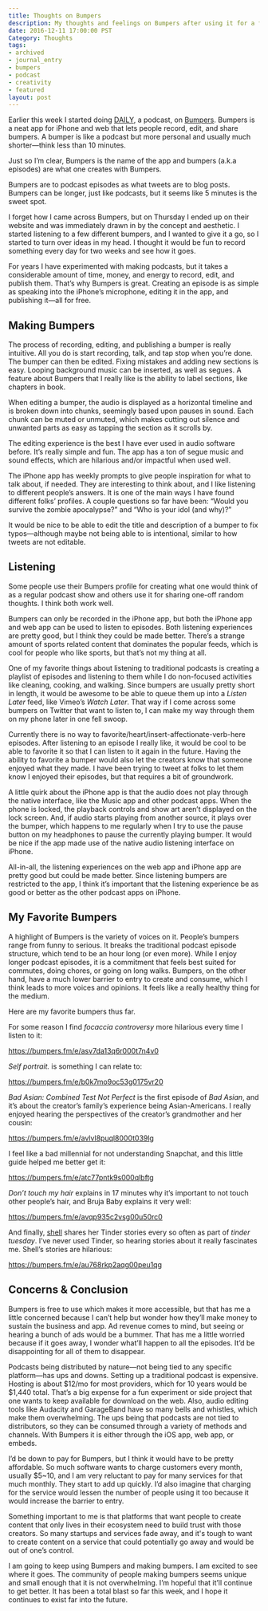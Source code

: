 ```yaml
---
title: Thoughts on Bumpers
description: My thoughts and feelings on Bumpers after using it for a few days, plus a list of my favorite bumpers so far. 
date: 2016-12-11 17:00:00 PST
Category: Thoughts
tags:
- archived
- journal_entry
- bumpers
- podcast
- creativity
- featured
layout: post
---
```


Earlier this week I started doing [DAILY](/daily), a podcast, on [Bumpers](https://bumpers.fm/). Bumpers is a neat app for iPhone and web that lets people record, edit, and share bumpers. A bumper is like a podcast but more personal and usually much shorter—think less than 10 minutes.

Just so I’m clear, Bumpers is the name of the app and bumpers (a.k.a episodes) are what one creates with Bumpers.

Bumpers are to podcast episodes as what tweets are to blog posts. Bumpers can be longer, just like podcasts, but it seems like 5 minutes is the sweet spot.

I forget how I came across Bumpers, but on Thursday I ended up on their website and was immediately drawn in by the concept and aesthetic. I started listening to a few different bumpers, and I wanted to give it a go, so I started to turn over ideas in my head. I thought it would be fun to record something every day for two weeks and see how it goes.

For years I have experimented with making podcasts, but it takes a considerable amount of time, money, and energy to record, edit, and publish them. That’s why Bumpers is great. Creating an episode is as simple as speaking into the iPhone’s microphone, editing it in the app, and publishing it—all for free.

## Making Bumpers

The process of recording, editing, and publishing a bumper is really intuitive. All you do is start recording, talk, and tap stop when you’re done. The bumper can then be edited. Fixing mistakes and adding new sections is easy. Looping background music can be inserted, as well as segues. A feature about Bumpers that I really like is the ability to label sections, like chapters in book.

When editing a bumper, the audio is displayed as a horizontal timeline and is broken down into chunks, seemingly based upon pauses in sound. Each chunk can be muted or unmuted, which makes cutting out silence and unwanted parts as easy as tapping the section as it scrolls by.

The editing experience is the best I have ever used in audio software before. It’s really simple and fun. The app has a ton of segue music and sound effects, which are hilarious and/or impactful when used well.

The iPhone app has weekly prompts to give people inspiration for what to talk about, if needed. They are interesting to think about, and I like listening to different people’s answers. It is one of the main ways I have found different folks’ profiles. A couple questions so far have been: “Would you survive the zombie apocalypse?” and “Who is your idol (and why)?”

It would be nice to be able to edit the title and description of a bumper to fix typos—although maybe not being able to is intentional, similar to how tweets are not editable.

## Listening 

Some people use their Bumpers profile for creating what one would think of as a regular podcast show and others use it for sharing one-off random thoughts. I think both work well.

Bumpers can only be recorded in the iPhone app, but both the iPhone app and web app can be used to listen to episodes. Both listening experiences are pretty good, but I think they could be made better. There’s a strange amount of sports related content that dominates the popular feeds, which is cool for people who like sports, but that’s not my thing at all. 

One of my favorite things about listening to traditional podcasts is creating a playlist of episodes and listening to them while I do non-focused activities like cleaning, cooking, and walking. Since bumpers are usually pretty short in length, it would be awesome to be able to queue them up into a _Listen Later_ feed, like Vimeo’s _Watch Later_. That way if I come across some bumpers on Twitter that want to listen to, I can make my way through them on my phone later in one fell swoop.

Currently there is no way to favorite/heart/insert-affectionate-verb-here episodes. After listening to an episode I really like, it would be cool to be able to favorite it so that I can listen to it again in the future. Having the ability to favorite a bumper would also let the creators know that someone enjoyed what they made. I have been trying to tweet at folks to let them know I enjoyed their episodes, but that requires a bit of groundwork.

A little quirk about the iPhone app is that the audio does not play through the native interface, like the Music app and other podcast apps. When the phone is locked, the playback controls and show art aren’t displayed on the lock screen. And, if audio starts playing from another source, it plays over the bumper, which happens to me regularly when I try to use the pause button on my headphones to pause the currently playing bumper. It would be nice if the app made use of the native audio listening interface on iPhone.

All-in-all, the listening experiences on the web app and iPhone app are pretty good but could be made better. Since listening bumpers are restricted to the app, I think it’s important that the listening experience be as good or better as the other podcast apps on iPhone.

## My Favorite Bumpers

A highlight of Bumpers is the variety of voices on it. People’s bumpers range from funny to serious. It breaks the traditional podcast episode structure, which tend to be an hour long (or even more). While I enjoy longer podcast episodes, it is a commitment that feels best suited for commutes, doing chores, or going on long walks. Bumpers, on the other hand, have a much lower barrier to entry to create and consume, which I think leads to more voices and opinions. It feels like a really healthy thing for the medium.

Here are my favorite bumpers thus far.

For some reason I find _focaccia controversy_ more hilarious every time I listen to it:

<a class="embedly-card" href="https://bumpers.fm/e/asv7da13q6r000t7n4v0">https://bumpers.fm/e/asv7da13q6r000t7n4v0</a>

_Self portrait._ is something I can relate to:

<a class="embedly-card" href="https://bumpers.fm/e/b0k7mo9oc53g0175vr20">https://bumpers.fm/e/b0k7mo9oc53g0175vr20</a>

_Bad Asian: Combined Test Not Perfect_ is the first episode of _Bad Asian_, and it’s about the creator’s family’s experience being Asian-Americans. I really enjoyed hearing the perspectives of the creator’s grandmother and her cousin:

<a class="embedly-card" href="https://bumpers.fm/e/avlvl8puql8000t039lg">https://bumpers.fm/e/avlvl8puql8000t039lg</a>

I feel like a bad millennial for not understanding Snapchat, and this little guide helped me better get it:

<a class="embedly-card" href="https://bumpers.fm/e/atc77pntk9s000qlbftg">https://bumpers.fm/e/atc77pntk9s000qlbftg</a>

_Don’t touch my hair_ explains in 17 minutes why it’s important to not touch other people’s hair, and Bruja Baby explains it very well:

<a class="embedly-card" href="https://bumpers.fm/e/avqp935c2vsg00u50rc0">https://bumpers.fm/e/avqp935c2vsg00u50rc0</a>

And finally, [shell](http://bumpers.fm/shell) shares her Tinder stories every so often as part of _tinder tuesday_. I’ve never used Tinder, so hearing stories about it really fascinates me. Shell’s stories are hilarious:

<a class="embedly-card" href="https://bumpers.fm/e/au768rkp2aqg00peu1qg">https://bumpers.fm/e/au768rkp2aqg00peu1qg</a>
 

## Concerns & Conclusion

Bumpers is free to use which makes it more accessible, but that has me a little concerned because I can’t help but wonder how they’ll make money to sustain the business and app. Ad revenue comes to mind, but seeing or hearing a bunch of ads would be a bummer. That has me a little worried because if it goes away, I wonder what’ll happen to all the episodes. It’d be disappointing for all of them to disappear.

Podcasts being distributed by nature—not being tied to any specific platform—has ups and downs. Setting up a traditional podcast is expensive. Hosting is about $12/mo for most providers, which for 10 years would be $1,440 total. That’s a big expense for a fun experiment or side project that one wants to keep available for download on the web. Also, audio editing tools like Audacity and GarageBand have so many bells and whistles, which make them overwhelming. The ups being that podcasts are not tied to distributors, so they can be consumed through a variety of methods and channels. With Bumpers it is either through the iOS app, web app, or embeds. 

I’d be down to pay for Bumpers, but I think it would have to be pretty affordable. So much software wants to charge customers every month, usually $5~10, and I am very reluctant to pay for many services for that much monthly. They start to add up quickly. I’d also imagine that charging for the service would lessen the number of people using it too because it would increase the barrier to entry.

Something important to me is that platforms that want people to create content that only lives in their ecosystem need to build trust with those creators. So many startups and services fade away, and it's tough to want to create content on a service that could potentially go away and would be out of one’s control.

I am going to keep using Bumpers and making bumpers. I am excited to see where it goes. The community of people making bumpers seems unique and small enough that it is not overwhelming. I’m hopeful that it’ll continue to get better. It has been a total blast so far this week, and I hope it continues to exist far into the future.

<script async src="//cdn.embedly.com/widgets/platform.js" charset="UTF-8"></script>
